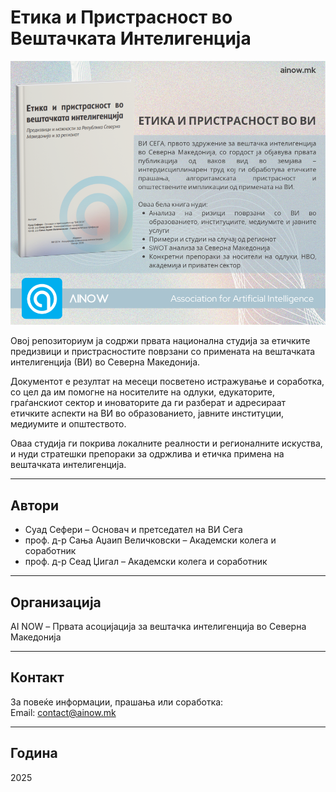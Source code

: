 # Етика и Пристрасност во Вештачката Интелигенција

![Ethics and Bias in AI](https://github.com/AI-now-mk/Ethics-and-Bias-in-AI/blob/main/Ethics.png)

Овој репозиториум ја содржи првата национална студија за етичките предизвици и пристрасностите поврзани со примената на вештачката интелигенција (ВИ) во Северна Македонија.

Документот е резултат на месеци посветено истражување и соработка, со цел да им помогне на носителите на одлуки, едукаторите, граѓанскиот сектор и иноваторите да ги разберат и адресираат етичките аспекти на ВИ во образованието, јавните институции, медиумите и општеството.

Оваа студија ги покрива локалните реалности и регионалните искуства, и нуди стратешки препораки за одржлива и етичка примена на вештачката интелигенција.

---

## Автори

- Суад Сефери – Основач и претседател на ВИ Сега 
- проф. д-р Сања Аџаип Величковски – Академски колега и соработник  
- проф. д-р Сеад Џигал – Академски колега и соработник

---

## Организација

AI NOW – Првата асоцијација за вештачка интелигенција во Северна Македонија

---

## Контакт

За повеќе информации, прашања или соработка:  
Email: contact@ainow.mk 

---

## Година

2025
